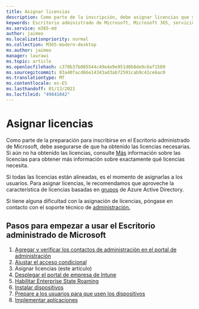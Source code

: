 ```yaml
---
title: Asignar licencias
description: Como parte de la inscripción, debe asignar licencias que ya ha obtenido a los usuarios
keywords: Escritorio administrado de Microsoft, Microsoft 365, servicio, documentación
ms.service: m365-md
author: jaimeo
ms.localizationpriority: normal
ms.collection: M365-modern-desktop
ms.author: jaimeo
manager: laurawi
ms.topic: article
ms.openlocfilehash: c370b37b805544c49e4e9e951d0b8de9c6af1589
ms.sourcegitcommit: 83a40facd66e14343ad3ab72591cab9c41ce6ac0
ms.translationtype: MT
ms.contentlocale: es-ES
ms.lasthandoff: 01/13/2021
ms.locfileid: "49841042"
---
```

# <a name="assign-licenses"></a>Asignar licencias

Como parte de la preparación para inscribirse en el Escritorio administrado de Microsoft, debe asegurarse de que ha obtenido las licencias necesarias. Si aún no ha obtenido las licencias, consulte [Más](../get-ready/prerequisites.md#more-about-licenses) información sobre las licencias para obtener más información sobre exactamente qué licencias necesita.


Si todas las licencias están alineadas, es el momento de asignarlas a los usuarios. Para asignar licencias, le recomendamos que aproveche la característica de licencias basadas en [grupos](https://docs.microsoft.com/azure/active-directory/fundamentals/active-directory-licensing-whatis-azure-portal) de Azure Active Directory.

Si tiene alguna dificultad con la asignación de licencias, póngase en contacto con el soporte técnico de [administración.](../working-with-managed-desktop/admin-support.md)

## <a name="steps-to-get-started-with-microsoft-managed-desktop"></a>Pasos para empezar a usar el Escritorio administrado de Microsoft

1. [Agregar y verificar los contactos de administración en el portal de administración ](add-admin-contacts.md)
2. [Ajustar el acceso condicional](conditional-access.md)
3. Asignar licencias (este artículo)
4. [Desplegar el portal de empresa de Intune](company-portal.md)
5. [Habilitar Enterprise State Roaming](enterprise-state-roaming.md)
6. [Instalar dispositivos](set-up-devices.md)
7. [Prepare a los usuarios para que usen los dispositivos](get-started-devices.md)
8. [Implementar aplicaciones](deploy-apps.md)
